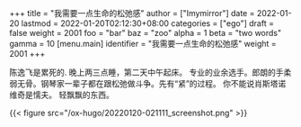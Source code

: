 +++
title = "我需要一点生命的松弛感"
author = ["Imymirror"]
date = 2022-01-20
lastmod = 2022-01-20T02:12:30+08:00
categories = ["ego"]
draft = false
weight = 2001
foo = "bar"
baz = "zoo"
alpha = 1
beta = "two words"
gamma = 10
[menu.main]
  identifier = "我需要一点生命的松弛感"
  weight = 2001
+++

陈逸飞是累死的.
晚上两三点睡，第二天中午起床。
专业的业余选手。郎朗的手柔弱无骨。钢琴家一辈子都在跟松弛做斗争。先有“紧”的过程。
你不能说肖斯塔诺维奇是懦夫。
轻飘飘的东西。

{{< figure src="/ox-hugo/20220120-021111_screenshot.png" >}}